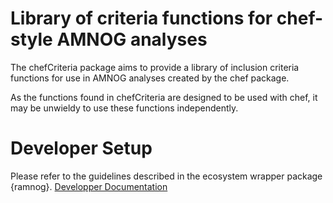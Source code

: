 
<!-- Insert badges here -->
<!-- README.md is generated from README.Rmd. Please edit that file -->

# Library of criteria functions for chef-style AMNOG analyses

The chefCriteria package aims to provide a library of inclusion criteria
functions for use in AMNOG analyses created by the chef package.

As the functions found in chefCriteria are designed to be used with
chef, it may be unwieldy to use these functions independently.

# Developer Setup

Please refer to the guidelines described in the ecosystem wrapper
package {ramnog}. [Developper
Documentation](https://hta-pharma.github.io/ramnog/articles/#:~:text=Debugging-,Development,-Git%20Workflow)
